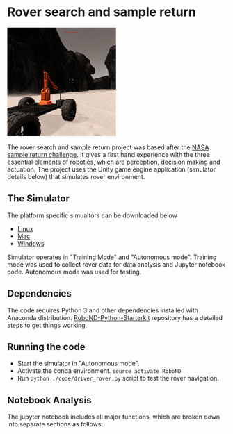 [//]: # (Image References)
[image_0]: ./misc/rover_image.jpg
# Rover search and sample return


![alt text][image_0] 

The rover search and sample return project was based after the [NASA sample return challenge](https://www.nasa.gov/directorates/spacetech/centennial_challenges/sample_return_robot/index.html). It gives a first hand experience with the three essential elements of robotics, which are perception, decision making and actuation. The project uses the Unity game engine application (simulator details below) that simulates rover environment. 

## The Simulator
The platform specific simualtors can be downloaded below
* [Linux](https://s3-us-west-1.amazonaws.com/udacity-robotics/Rover+Unity+Sims/Linux_Roversim.zip)
* [Mac](https://s3-us-west-1.amazonaws.com/udacity-robotics/Rover+Unity+Sims/Mac_Roversim.zip)
* [Windows](https://s3-us-west-1.amazonaws.com/udacity-robotics/Rover+Unity+Sims/Windows_Roversim.zip)  

Simulator operates in  "Training Mode" and "Autonomous mode". Training mode was used to collect rover data for data analysis and Jupyter notebook code.
Autonomous mode was used for testing. 

## Dependencies
The code requires Python 3 and other dependencies installed with Anaconda distribution. [RoboND-Python-Starterkit](https://github.com/ryan-keenan/RoboND-Python-Starterkit) repository has a detailed steps to get things working. 

## Running the code
* Start the simulator in "Autonomous mode".
* Activate the conda environment. `source activate RoboND` 
* Run `python ./code/driver_rover.py` script to test the rover navigation.

## Notebook Analysis
The jupyter notebook includes all major functions, which are broken down into separate sections as follows:




